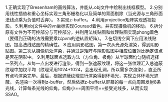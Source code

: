 1.正确实现了Bresenham的画线算法，并能从.obj文件中绘制出线框模型。
2.分别用线性插值和重心坐标实现三角形栅格化以及简单的背面剔除（当光源与三角形面法线点乘为负值时丢弃）。
3.实现z-buffer。
4.利用projection矩阵实现透视投影。
5.利用obj文件中的vn坐标实现Gouraud着色，并实现摄像机的移动。
6.拆分原有文件为不可控部分与可控部分，并利用法线贴图和纹理贴图实现phong着色（要得到正确的法线需要乘以pvm的逆转置矩阵）。
7.在切线空间下应用法线贴图，提高法线贴图的精确性。
8.应用阴影贴图，第一次从光源处渲染，得到阴影贴图。第二次从摄像机处渲染，并通过逆矩阵与阴影贴图中相应位置对比确定该点是否在阴影中。
9.利用球面点选取方法（方位角、极角）从半球面均匀随机选择一系列点，从每一点出发进行渲染，得到一张遮蔽纹理，将这一张纹理汇入总遮蔽纹理中加权平均（纹理采用1024*1024，会出现孔洞，所以需多次渲染），直至所有点均渲染完毕。最后，根据遮蔽纹理进行渲染得到环境光，实现立体环境光遮蔽。
先渲染一次得到z-buffer，然后依据z-buffer从屏幕的每一点向周围发射8条光线，计算每条光线的仰角，仰角小==周围平坦==接受光线多，从而实现SSAO。
